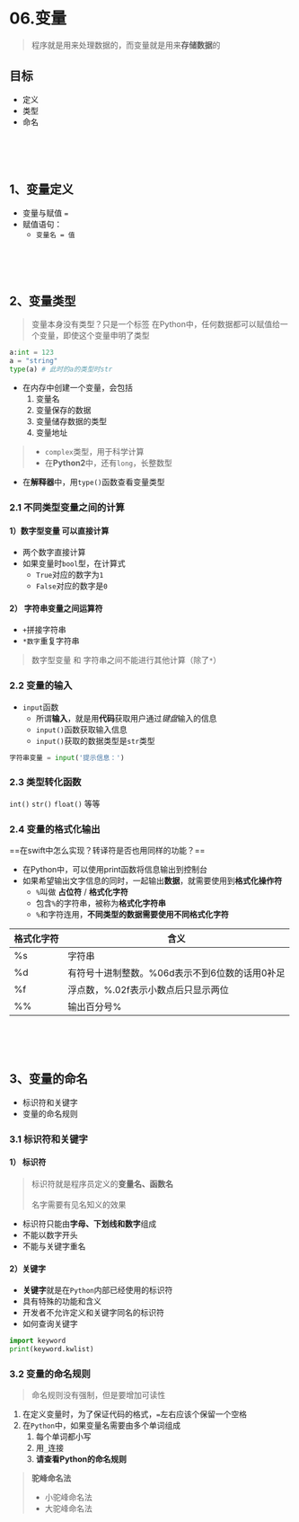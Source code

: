 # 06.变量

> 程序就是用来处理数据的，而变量就是用来**存储数据**的

## 目标
- 定义
- 类型
- 命名

<br/>
<br/>
<br/>

## 1、变量定义
- 变量与赋值 `=` 
- 赋值语句：
    - `变量名 = 值`

<br/>
<br/>
<br/>

## 2、变量类型
> 变量本身没有类型？只是一个标签
> 在Python中，任何数据都可以赋值给一个变量，即使这个变量申明了类型
```python
a:int = 123
a = "string"
type(a) # 此时的a的类型时str
```

- 在内存中创建一个变量，会包括
    1. 变量名
    2. 变量保存的数据
    3. 变量储存数据的类型
    4. 变量地址
> - `complex`类型，用于科学计算
> - 在**Python2**中，还有`long`，长整数型

- 在**解释器**中，用`type()`函数查看变量类型

### 2.1 不同类型变量之间的计算

#### 1）数字型变量 可以直接计算
- 两个数字直接计算
- 如果变量时`bool`型，在计算式
    - `True`对应的数字为`1`
    - `False`对应的数字是`0`

#### 2） 字符串变量之间运算符
- `+`拼接字符串
- `*数字`重复字符串

> 数字型变量 和 字符串之间不能进行其他计算（除了`*`）

### 2.2 变量的输入
- `input`函数
    - 所谓**输入**，就是用**代码**获取用户通过*键盘*输入的信息
    - `input()`函数获取输入信息
    - `input()`获取的数据类型是`str`类型
```python
字符串变量 = input('提示信息：')
```

### 2.3 类型转化函数

`int()`
`str()`
`float()` 等等

### 2.4 变量的格式化输出

==在swift中怎么实现？转译符是否也用同样的功能？==

- 在Python中，可以使用print函数将信息输出到控制台
- 如果希望输出文字信息的同时，一起输出**数据**，就需要使用到**格式化操作符**
	- `%`叫做 **占位符** / **格式化字符**
    - 包含`%`的字符串，被称为**格式化字符串**
    - `%`和字符连用，**不同类型的数据需要使用不同格式化字符**

格式化字符 | 含义
---|---
%s | 字符串
%d | 有符号十进制整数。%06d表示不到6位数的话用0补足
%f | 浮点数，%.02f表示小数点后只显示两位
%% | 输出百分号%

<br/>
<br/>
<br/>

## 3、变量的命名
- 标识符和关键字
- 变量的命名规则

### 3.1 标识符和关键字

#### 1） 标识符

> 标识符就是程序员定义的**变量名、函数名**<br/><br/>
> 名字需要有见名知义的效果

- 标识符只能由**字母、下划线和数字**组成
- 不能以数字开头
- 不能与关键字重名

#### 2）关键字
- **关键字**就是在`Python`内部已经使用的标识符
- 具有特殊的功能和含义
- 开发者不允许定义和关键字同名的标识符
- 如何查询关键字
```python
import keyword
print(keyword.kwlist)
```

### 3.2 变量的命名规则
> 命名规则没有强制，但是要增加可读性

1. 在定义变量时，为了保证代码的格式，`=`左右应该个保留一个空格
2. 在`Python`中，如果变量名需要由多个单词组成
    1. 每个单词都小写
    2. 用`_`连接
    3. **请查看Python的命名规则**

> **驼峰命名法**
> - 小驼峰命名法
> - 大驼峰命名法
